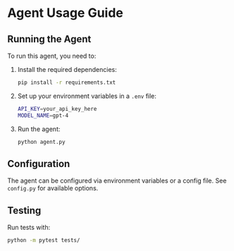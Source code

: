 # Agent Usage Guide

## Running the Agent

To run this agent, you need to:

1. Install the required dependencies:
   ```bash
   pip install -r requirements.txt
   ```

2. Set up your environment variables in a `.env` file:
   ```bash
   API_KEY=your_api_key_here
   MODEL_NAME=gpt-4
   ```

3. Run the agent:
   ```bash
   python agent.py
   ```

## Configuration

The agent can be configured via environment variables or a config file. See `config.py` for available options.

## Testing

Run tests with:
```bash
python -m pytest tests/
```
